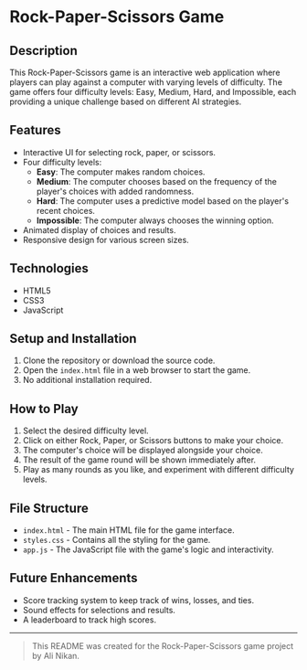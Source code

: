 # Rock-Paper-Scissors Game

## Description
This Rock-Paper-Scissors game is an interactive web application where players can play against a computer with varying levels of difficulty. The game offers four difficulty levels: Easy, Medium, Hard, and Impossible, each providing a unique challenge based on different AI strategies.

## Features
- Interactive UI for selecting rock, paper, or scissors.
- Four difficulty levels:
    - **Easy**: The computer makes random choices.
    - **Medium**: The computer chooses based on the frequency of the player's choices with added randomness.
    - **Hard**: The computer uses a predictive model based on the player's recent choices.
    - **Impossible**: The computer always chooses the winning option.
- Animated display of choices and results.
- Responsive design for various screen sizes.

## Technologies
- HTML5
- CSS3
- JavaScript

## Setup and Installation
1. Clone the repository or download the source code.
2. Open the `index.html` file in a web browser to start the game.
3. No additional installation required.

## How to Play
1. Select the desired difficulty level.
2. Click on either Rock, Paper, or Scissors buttons to make your choice.
3. The computer's choice will be displayed alongside your choice.
4. The result of the game round will be shown immediately after.
5. Play as many rounds as you like, and experiment with different difficulty levels.

## File Structure
- `index.html` - The main HTML file for the game interface.
- `styles.css` - Contains all the styling for the game.
- `app.js` - The JavaScript file with the game's logic and interactivity.

## Future Enhancements
- Score tracking system to keep track of wins, losses, and ties.
- Sound effects for selections and results.
- A leaderboard to track high scores.

---
> This README was created for the Rock-Paper-Scissors game project by Ali Nikan.
